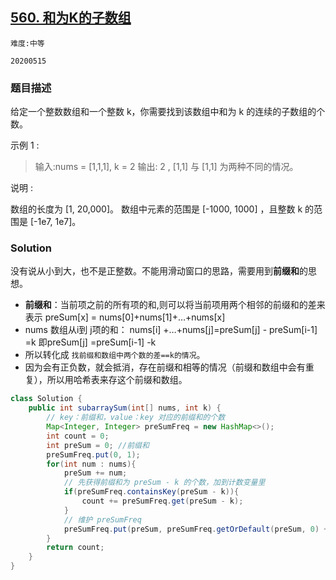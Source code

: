 ## [560. 和为K的子数组](https://leetcode-cn.com/problems/subarray-sum-equals-k/)

`难度:中等`

`20200515`

### 题目描述

给定一个整数数组和一个整数 k，你需要找到该数组中和为 k 的连续的子数组的个数。

示例 1 :

> 输入:nums = [1,1,1], k = 2
> 输出: 2 , [1,1] 与 [1,1] 为两种不同的情况。

说明 :

数组的长度为 [1, 20,000]。
数组中元素的范围是 [-1000, 1000] ，且整数 k 的范围是 [-1e7, 1e7]。

### Solution

没有说从小到大，也不是正整数。不能用滑动窗口的思路，需要用到**前缀和**的思想。
- **前缀和**：当前项之前的所有项的和,则可以将当前项用两个相邻的前缀和的差来表示
 preSum[x] = nums[0]+nums[1]+…+nums[x] 
 - nums 数组从i到 j项的和：
nums[i] +…+nums[j]=preSum[j] - preSum[i-1] =k
即preSum[j] =preSum[i-1] -k
- 所以转化成 `找前缀和数组中两个数的差==k的情况`。
- 因为会有正负数，就会抵消，存在前缀和相等的情况（前缀和数组中会有重复），所以用哈希表来存这个前缀和数组。

```java
class Solution {
    public int subarraySum(int[] nums, int k) {
        // key：前缀和，value：key 对应的前缀和的个数
        Map<Integer, Integer> preSumFreq = new HashMap<>();
        int count = 0;
        int preSum = 0; //前缀和
        preSumFreq.put(0, 1);
        for(int num : nums){
            preSum += num;
            // 先获得前缀和为 preSum - k 的个数，加到计数变量里
            if(preSumFreq.containsKey(preSum - k)){
                count += preSumFreq.get(preSum - k);
            }
            // 维护 preSumFreq
            preSumFreq.put(preSum, preSumFreq.getOrDefault(preSum, 0) + 1);
        }
        return count;
    }
}
```

